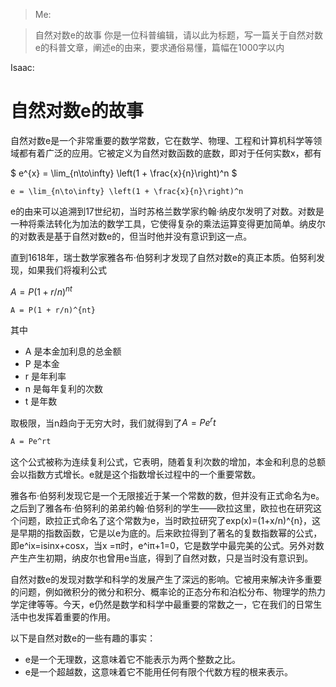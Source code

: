 >  Me:

> 自然对数e的故事
> 你是一位科普编辑，请以此为标题，写一篇关于自然对数e的科普文章，阐述e的由来，要求通俗易懂，篇幅在1000字以内

Isaac:

# 自然对数e的故事

自然对数e是一个非常重要的数学常数，它在数学、物理、工程和计算机科学等领域都有着广泛的应用。它被定义为自然对数函数的底数，即对于任何实数x，都有

$
e^{x} = \lim_{n\to\infty} \left(1 + \frac{x}{n}\right)^n
$

```
e = \lim_{n\to\infty} \left(1 + \frac{x}{n}\right)^n
```

e的由来可以追溯到17世纪初，当时苏格兰数学家约翰·纳皮尔发明了对数。对数是一种将乘法转化为加法的数学工具，它使得复杂的乘法运算变得更加简单。纳皮尔的对数表是基于自然对数e的，但当时他并没有意识到这一点。

直到1618年，瑞士数学家雅各布·伯努利才发现了自然对数e的真正本质。伯努利发现，如果我们将複利公式

$A = P(1 + r/n)^{nt}$

```
A = P(1 + r/n)^{nt}
```

其中

* A 是本金加利息的总金额
* P 是本金
* r 是年利率
* n 是每年复利的次数
* t 是年数

取极限，当n趋向于无穷大时，我们就得到了$A = Pe^rt$

```4
A = Pe^rt
```

这个公式被称为连续复利公式，它表明，随着复利次数的增加，本金和利息的总额会以指数方式增长。e就是这个指数增长过程中的一个重要常数。

雅各布·伯努利发现它是一个无限接近于某一个常数的数，但并没有正式命名为e。之后到了雅各布·伯努利的弟弟约翰·伯努利的学生——欧拉这里，欧拉也在研究这个问题，欧拉正式命名了这个常数为e，当时欧拉研究了exp(x)=(1+x/n)^{n}，这是早期的指数函数，它是以e为底的。后来欧拉得到了著名的复数指数幂的公式，即e^ix=isinx+cosx，当x =π时，e^iπ+1=0，它是数学中最完美的公式。另外对数产生产生初期，纳皮尔也曾用e当底，得到了自然对数，只是当时没有意识到。

自然对数e的发现对数学和科学的发展产生了深远的影响。它被用来解决许多重要的问题，例如微积分的微分和积分、概率论的正态分布和泊松分布、物理学的热力学定律等等。今天，e仍然是数学和科学中最重要的常数之一，它在我们的日常生活中也发挥着重要的作用。

以下是自然对数e的一些有趣的事实：

* e是一个无理数，这意味着它不能表示为两个整数之比。
* e是一个超越数，这意味着它不能用任何有限个代数方程的根来表示。

